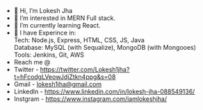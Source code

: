 - 👋 Hi, I’m Lokesh Jha
- 👀 I’m interested in MERN Full stack.
- 🌱 I’m currently learning React.
- 💞️ I have Experince in: <br>
       Tech: Node.js, Express, HTML, CSS, JS, Java <br>
       Database: MySQL (with Sequalize), MongoDB (with Mongooes) <br>
       Tools: Jenkins, Git, AWS <br>
- Reach me @
- Twitter - https://twitter.com/Lokesh1jha?t=hFcodgLVeowJdjZtkn4ppg&s=08 
- Gmail - lokesh1jha@gmail.com
- LinkedIn - https://www.linkedin.com/in/lokesh-jha-088549136/
- Instgram - https://www.instagram.com/iamlokeshjha/


 

<!---
lokesh1jha/lokesh1jha is a ✨ special ✨ repository because its `README.md` (this file) appears on your GitHub profile.
You can click the Preview link to take a look at your changes.
--->
